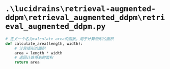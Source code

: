 # `.\lucidrains\retrieval-augmented-ddpm\retrieval_augmented_ddpm\retrieval_augmented_ddpm.py`

```py
# 定义一个名为calculate_area的函数，用于计算矩形的面积
def calculate_area(length, width):
    # 计算矩形的面积
    area = length * width
    # 返回计算得到的面积
    return area
```
